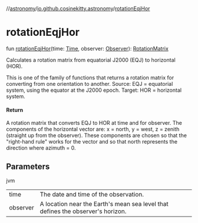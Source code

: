 //[astronomy](../../index.md)/[io.github.cosinekitty.astronomy](index.md)/[rotationEqjHor](rotation-eqj-hor.md)

# rotationEqjHor

fun [rotationEqjHor](rotation-eqj-hor.md)(time: [Time](-time/index.md), observer: [Observer](-observer/index.md)): [RotationMatrix](-rotation-matrix/index.md)

Calculates a rotation matrix from equatorial J2000 (EQJ) to horizontal (HOR).

This is one of the family of functions that returns a rotation matrix for converting from one orientation to another. Source: EQJ = equatorial system, using the equator at the J2000 epoch. Target: HOR = horizontal system.

#### Return

A rotation matrix that converts EQJ to HOR at time and for observer. The components of the horizontal vector are: x = north, y = west, z = zenith (straight up from the observer). These components are chosen so that the "right-hand rule" works for the vector and so that north represents the direction where azimuth = 0.

## Parameters

jvm

| | |
|---|---|
| time | The date and time of the observation. |
| observer | A location near the Earth's mean sea level that defines the observer's horizon. |
